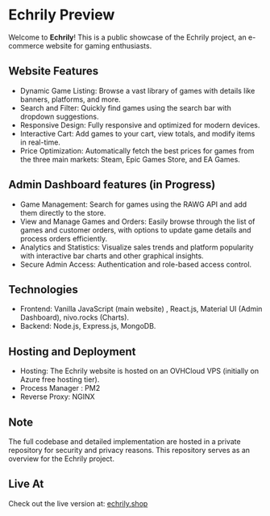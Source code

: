 # Echrily Preview

Welcome to **Echrily**! This is a public showcase of the Echrily project, an e-commerce website for gaming enthusiasts.

## Website Features
- Dynamic Game Listing: Browse a vast library of games with details like banners, platforms, and more.
- Search and Filter: Quickly find games using the search bar with dropdown suggestions.
- Responsive Design: Fully responsive and optimized for modern devices.
- Interactive Cart: Add games to your cart, view totals, and modify items in real-time.
- Price Optimization: Automatically fetch the best prices for games from the three main markets: Steam, Epic Games Store, and EA Games.
  
## Admin Dashboard features (in Progress)
- Game Management: Search for games using the RAWG API and add them directly to the store.
- View and Manage Games and Orders: Easily browse through the list of games and customer orders, with options to update game details and process orders efficiently.
- Analytics and Statistics: Visualize sales trends and platform popularity with interactive bar charts and other graphical insights.
- Secure Admin Access: Authentication and role-based access control.
  
## Technologies
- Frontend: Vanilla JavaScript (main website) , React.js, Material UI (Admin Dashboard), nivo.rocks (Charts).
- Backend: Node.js, Express.js, MongoDB.

## Hosting and Deployment
- Hosting: The Echrily website is hosted on an OVHCloud VPS (initially on Azure free hosting tier).
- Process Manager : PM2
- Reverse Proxy: NGINX

## Note
The full codebase and detailed implementation are hosted in a private repository for security and privacy reasons. This repository serves as an overview for the Echrily project.

## Live At
Check out the live version at: [echrily.shop](https://echrily.shop)
